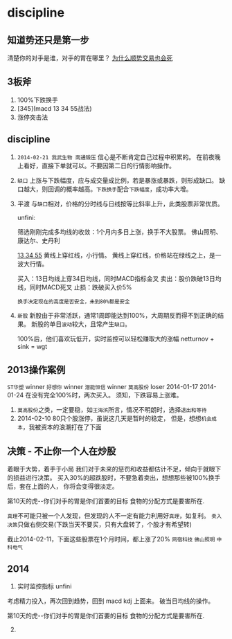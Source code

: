 # discipline

## 知道势还只是第一步

  清楚你的对手是谁，对手的胃在哪里？
  [为什么顺势交易也会死](http://mp.weixin.qq.com/s?__biz=MjM5MzAzNzE0MQ==&amp;mid=200016434&amp;idx=1&amp;sn=97ffec76199739364f89c0485b926078&amp;scene=1#rd)

## 3板斧

  1.  100%下跌换手
  2.  [345](macd 13 34 55战法)
  3.  涨停突击法

## discipline

  1.  `2014-02-21 我武生物 南通锻压`
      信心是不断肯定自己过程中积累的。
      在前夜晚上看好，直接下单就可以。不要因第二日的行情影响操作。

  2.  `缺口`
      上涨与下跌幅度，应与成交量成比例，若是暴涨或暴跌，则形成缺口。
      缺口越大，则回调的概率越高。`下跌换手`配合`下跌幅度`，成功率大增。

  3.  平渡
      与`缺口`相对，价格的分时线与日线按等比斜率上升，此类股票非常优质。

      unfini: 

      筛选刚刚完成多均线的收敛：1个月内多日上涨，换手不大股票。
      佛山照明、康达尔、史丹利

      [13 34 55](黄红绿) 
      黄线上穿红线，小行情。
      黄线上穿红线，价格站在绿线之上，是一波大行情。

      买入：13日均线上穿34日均线，同时MACD指标金叉
      卖出：股价跌破13日均线，同时MACD死叉
      止损：跌破买入价5%

      `换手决定现在的高度是否安全，未到80%都是安全`

  4.  `新股`
      新股由于非常活跃，通常1周即能达到100%，大周期反而得不到正确的结果。
      新股的单日`波动`较大，且常产生`缺口`。
      
      100%后，他们喜欢玩低开，实时监控可以轻松赚取大的涨幅
      netturnov + sink = wgt

## 2013操作案例

  `ST华塑`    winner
  `好想你`    winner
  `潜能恒信`  winner
  `莫高股份`  loser   2014-01-17 2014-01-24 在没有完全100%时，两次买入。
              须知，下跌容易上涨难。

  1. `莫高股份`之类，一定要稳，如`王海滨`所言，情况不明朗时，选择`退出和等待`
  2.  2014-02-10 80只个股涨停，虽说这几天是暂时的稳定，
      但是，想想`机会成本`，我被资本的浪潮打在了下面

## 决策 - 不止你一个人在炒股

  着眼于大势，着手于小局
  我们对于未来的惩罚和收益都估计不足，倾向于就眼下的损益进行决策。
  买入30%的超跌股时，不要急着卖出，想想那些被100%换手后，套在上面的人，
  你将会变得很淡定。

  第10天的虎--你们对手的胃是你们首要的目标
  食物的分配方式是要害所在.

  `真理`不可能只被一个人发现，但发现的人不一定有能力利用好`真理`，如复利。
  `卖入决策`只做右侧交易(下跌当天不要买，只有大盘转了，个股才有希望转)

  截止2014-02-11，下面这些股票在1个月时间，都上涨了20%
  `网宿科技` 
  `佛山照明` 
  `中科电气`

## 2014

  1. 实时监控指标 unfini

  考虑精力投入，再次回到趋势，回到 macd kdj 上面来。
  破当日均线的操作。

  第10天的虎--你们对手的胃是你们首要的目标
  食物的分配方式是要害所在.

  2. 

## 

